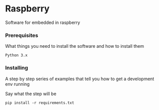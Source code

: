 # Raspberry

Software for embedded in raspberry

### Prerequisites

What things you need to install the software and how to install them

```
Python 3.x
```

### Installing

A step by step series of examples that tell you how to get a development env running

Say what the step will be

```
pip install -r requirements.txt
```
